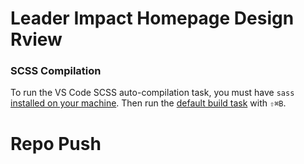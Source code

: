 # Leader Impact Homepage Design Rview

### SCSS Compilation

To run the VS Code SCSS auto-compilation task, you must have `sass` [installed on your machine](https://code.visualstudio.com/docs/languages/css#_step-1-install-a-sass-or-less-transpiler). Then run the [default build task](https://code.visualstudio.com/docs/languages/css#_step-4-run-the-build-task) with `⇧⌘B`.

# Repo Push
